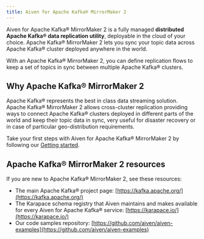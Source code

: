 ```yaml
---
title: Aiven for Apache Kafka® MirrorMaker 2
---
```


Aiven for Apache Kafka® MirrorMaker 2 is a fully managed **distributed Apache Kafka® data replication utility**, deployable in the cloud of your choice. Apache Kafka® MirrorMaker 2 lets you sync your topic data across Apache Kafka® cluster deployed anywhere in the world.

With an Apache Kafka® MirrorMaker 2, you can define replication flows to
keep a set of topics in sync between multiple Apache Kafka® clusters.

## Why Apache Kafka® MirrorMaker 2

Apache Kafka® represents the best in class data streaming solution.
Apache Kafka® MirrorMaker 2 allows cross-cluster replication providing
ways to connect Apache Kafka® clusters deployed in different parts of
the world and keep their topic data in sync, very useful for disaster
recovery or in case of particular geo-distribution requirements.

Take your first steps with Aiven for Apache Kafka® MirrorMaker 2 by
following our [Getting started](/docs/products/kafka/kafka-mirrormaker/get-started).

## Apache Kafka® MirrorMaker 2 resources

If you are new to Apache Kafka® MirrorMaker 2, see these resources:

-   The main Apache Kafka® project page: [https://kafka.apache.org/](https://kafka.apache.org/)
-   The Karapace schema registry that Aiven maintains and makes
    available for every Aiven for Apache Kafka® service:
    [https://karapace.io/](https://karapace.io/)
-   Our code samples repository:
    [https://github.com/aiven/aiven-examples](https://github.com/aiven/aiven-examples)
